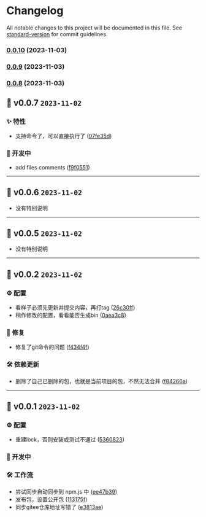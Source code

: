 # Changelog

All notable changes to this project will be documented in this file. See [standard-version](https://github.com/conventional-changelog/standard-version) for commit guidelines.

### [0.0.10](https://github.com/kwooshung/standard-version-helper/compare/v0.0.9...v0.0.10) (2023-11-03)

### [0.0.9](https://github.com/kwooshung/standard-version-helper/compare/v0.0.8...v0.0.9) (2023-11-03)

### [0.0.8](https://github.com/kwooshung/standard-version-helper/compare/v0.0.7...v0.0.8) (2023-11-03)

## 🎉 v0.0.7 `2023-11-02`

### ✨ 特性

- 支持命令了，可以直接执行了 ([07fe35d](https://github.com/kwooshung/standard-version-helper/commit/07fe35d))

### 🚧 开发中

- add files comments ([f9f0551](https://github.com/kwooshung/standard-version-helper/commit/f9f0551))

---

## 🎉 v0.0.6 `2023-11-02`

- 没有特别说明

---

## 🎉 v0.0.5 `2023-11-02`

- 没有特别说明

---

## 🎉 v0.0.2 `2023-11-02`

### ⚙️ 配置

- 看样子必须先更新并提交内容，再打tag ([26c30ff](https://github.com/kwooshung/standard-version-helper/commit/26c30ff))
- 稍作修改的配置，看看能否生成bin ([0aea3c8](https://github.com/kwooshung/standard-version-helper/commit/0aea3c8))

### 🐛 修复

- 修复了git命令的问题 ([f434f4f](https://github.com/kwooshung/standard-version-helper/commit/f434f4f))

### 🛠️ 依赖更新

- 删除了自己已删除的包，也就是当前项目的包，不然无法合并 ([f84266a](https://github.com/kwooshung/standard-version-helper/commit/f84266a))

---

## 🎉 v0.0.1 `2023-11-02`

### ⚙️ 配置

- 重建lock，否则安装或测试不通过 ([5360823](https://github.com/kwooshung/standard-version-helper/commit/5360823))

### 🚧 开发中

### 🛠️ 工作流

- 尝试同步自动同步到 npm.js 中 ([ee47b39](https://github.com/kwooshung/standard-version-helper/commit/ee47b39))
- 发布包，设置公开包 ([113175f](https://github.com/kwooshung/standard-version-helper/commit/113175f))
- 同步gitee仓库地址写错了 ([e3813ae](https://github.com/kwooshung/standard-version-helper/commit/e3813ae))
